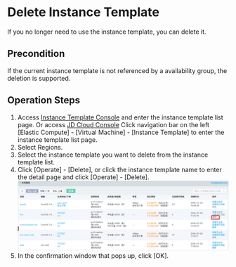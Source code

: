 # Delete Instance Template
If you no longer need to use the instance template, you can delete it.

## Precondition
If the current instance template is not referenced by a availability group, the deletion is supported.

## Operation Steps
1.  Access [Instance Template Console](https://cns-console.jdcloud.com/host/launchtemplate/list) and enter the instance template list page. Or access [JD Cloud Console](https://console.jdcloud.com) Click navigation bar on the left [Elastic Compute] - [Virtual Machine] - [Instance Template] to enter the instance template list page.
2. Select Regions.
3. Select the instance template you want to delete from the instance template list.
4. Click [Operate] - [Delete], or  click the instance template name to enter the detail page and click [Operate] - [Delete]. <br>![](../../../../../image/vm/deletetemp.png)
5. In the confirmation window that pops up, click [OK].